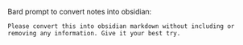 
Bard prompt to convert notes into obsidian:
```
Please convert this into obsidian markdown without including or removing any information. Give it your best try.
```
